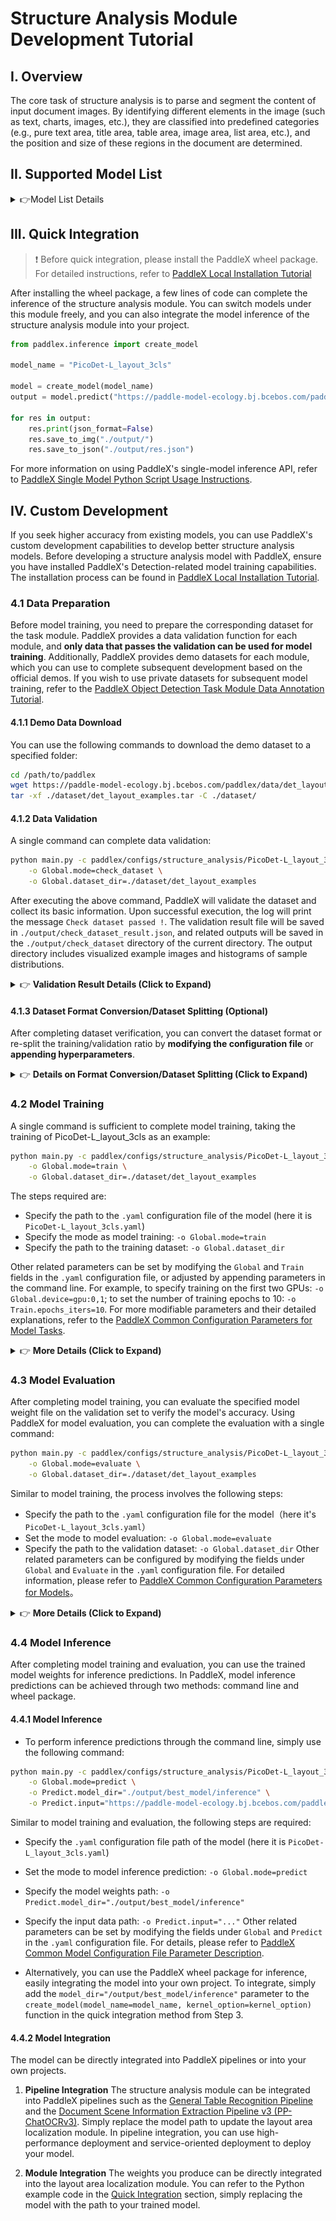 # Structure Analysis Module Development Tutorial

## I. Overview
The core task of structure analysis is to parse and segment the content of input document images. By identifying different elements in the image (such as text, charts, images, etc.), they are classified into predefined categories (e.g., pure text area, title area, table area, image area, list area, etc.), and the position and size of these regions in the document are determined.

## II. Supported Model List

<details>
   <summary> 👉Model List Details</summary>

| Model | mAP(0.5) (%) | GPU Inference Time (ms) | CPU Inference Time | Model Size (M) | Description |
|-|-|-|-|-|-|
| PicoDet-L_layout_3cls | 89.3 | 15.7 | 159.8 | 22.6 | High-efficiency structure analysis model based on PicoDet-L, including 3 classes: table, image, and seal |
| PicoDet_layout_1x | 86.8 | 13.0 | 91.3 | 7.4 | High-efficiency structure analysis model based on PicoDet-1x, including text, title, table, image, and list |
| RT-DETR-H_layout_17cls | 92.6 | 115.1 | 3827.2 | 470.2 | High-precision structure analysis model based on RT-DETR-H, including 17 common layout categories. |
| RT-DETR-H_layout_3cls | 95.9 | 114.6 | 3832.6 | 470.1 | High-precision structure analysis model based on RT-DETR-H, including 3 classes: table, image, and seal |

**Note: The evaluation set for the above accuracy metrics is PaddleOCR's self-built layout region analysis dataset, containing 10,000 images. GPU inference time is based on an NVIDIA Tesla T4 machine with FP32 precision. CPU inference speed is based on an Intel(R) Xeon(R) Gold 5117 CPU @ 2.00GHz with 8 threads and FP32 precision.**
</details>

## III. Quick Integration  <a id="quick"> </a> 
> ❗ Before quick integration, please install the PaddleX wheel package. For detailed instructions, refer to [PaddleX Local Installation Tutorial](../../../installation/installation_en.md)

After installing the wheel package, a few lines of code can complete the inference of the structure analysis module. You can switch models under this module freely, and you can also integrate the model inference of the structure analysis module into your project.

```python
from paddlex.inference import create_model 

model_name = "PicoDet-L_layout_3cls"

model = create_model(model_name)
output = model.predict("https://paddle-model-ecology.bj.bcebos.com/paddlex/imgs/demo_image/layout.jpg", batch_size=1)

for res in output:
    res.print(json_format=False)
    res.save_to_img("./output/")
    res.save_to_json("./output/res.json")

```

For more information on using PaddleX's single-model inference API, refer to [PaddleX Single Model Python Script Usage Instructions](../../instructions/model_python_API_en.md).

## IV. Custom Development
If you seek higher accuracy from existing models, you can use PaddleX's custom development capabilities to develop better structure analysis models. Before developing a structure analysis model with PaddleX, ensure you have installed PaddleX's Detection-related model training capabilities. The installation process can be found in [PaddleX Local Installation Tutorial](../../../installation/installation_en.md).

### 4.1 Data Preparation
Before model training, you need to prepare the corresponding dataset for the task module. PaddleX provides a data validation function for each module, and **only data that passes the validation can be used for model training**. Additionally, PaddleX provides demo datasets for each module, which you can use to complete subsequent development based on the official demos. If you wish to use private datasets for subsequent model training, refer to the [PaddleX Object Detection Task Module Data Annotation Tutorial](../../../data_annotations/cv_modules/object_detection_en.md).

#### 4.1.1 Demo Data Download
You can use the following commands to download the demo dataset to a specified folder:

```bash
cd /path/to/paddlex
wget https://paddle-model-ecology.bj.bcebos.com/paddlex/data/det_layout_examples.tar -P ./dataset
tar -xf ./dataset/det_layout_examples.tar -C ./dataset/
```

#### 4.1.2 Data Validation
A single command can complete data validation:

```bash
python main.py -c paddlex/configs/structure_analysis/PicoDet-L_layout_3cls.yaml \
    -o Global.mode=check_dataset \
    -o Global.dataset_dir=./dataset/det_layout_examples
```

After executing the above command, PaddleX will validate the dataset and collect its basic information. Upon successful execution, the log will print the message `Check dataset passed !`. The validation result file will be saved in `./output/check_dataset_result.json`, and related outputs will be saved in the `./output/check_dataset` directory of the current directory. The output directory includes visualized example images and histograms of sample distributions.

<details>
  <summary>👉 <b>Validation Result Details (Click to Expand)</b></summary>

The specific content of the validation result file is:

```bash
{
  "done_flag": true,
  "check_pass": true,
  "attributes": {
    "num_classes": 11,
    "train_samples": 90,
    "train_sample_paths": [
      "check_dataset/demo_img/JPEGImages/train_0077.jpg",
      "check_dataset/demo_img/JPEGImages/train_0028.jpg",
      "check_dataset/demo_img/JPEGImages/train_0012.jpg"
    ],
    "val_samples": 20,
    "val_sample_paths": [
      "check_dataset/demo_img/JPEGImages/val_0007.jpg",
      "check_dataset/demo_img/JPEGImages/val_0019.jpg",
      "check_dataset/demo_img/JPEGImages/val_0010.jpg"
    ]
  },
  "analysis": {
    "histogram": "check_dataset/histogram.png"
  },
  "dataset_path": "./dataset/example_data/det_layout_examples",
  "show_type": "image",
  "dataset_type": "COCODetDataset"
}
```

The verification results mentioned above indicate that `check_pass` being `True` means the dataset format meets the requirements. Details of other indicators are as follows:

* `attributes.num_classes`: The number of classes in this dataset is 11;
* `attributes.train_samples`: The number of training samples in this dataset is 90;
* `attributes.val_samples`: The number of validation samples in this dataset is 20;
* `attributes.train_sample_paths`: The list of relative paths to the visualization images of training samples in this dataset;
* `attributes.val_sample_paths`: The list of relative paths to the visualization images of validation samples in this dataset;

The dataset verification also analyzes the distribution of sample numbers across all classes and generates a histogram (histogram.png):

![](/tmp/images/modules/layout_dec/01.png)

</details>

#### 4.1.3 Dataset Format Conversion/Dataset Splitting (Optional)

After completing dataset verification, you can convert the dataset format or re-split the training/validation ratio by **modifying the configuration file** or **appending hyperparameters**.

<details>
  <summary>👉 <b>Details on Format Conversion/Dataset Splitting (Click to Expand)</b></summary>

**(1) Dataset Format Conversion**

Structure analysis does not support data format conversion.

**(2) Dataset Splitting**

Parameters for dataset splitting can be set by modifying the `CheckDataset` section in the configuration file. Examples of some parameters in the configuration file are as follows:

* `CheckDataset`:
  * `split`:
    * `enable`: Whether to re-split the dataset. Set to `True` to enable dataset splitting, default is `False`;
    * `train_percent`: If re-splitting the dataset, set the percentage of the training set. The type is any integer between 0-100, ensuring the sum with `val_percent` is 100;

For example, if you want to re-split the dataset with a 90% training set and a 10% validation set, modify the configuration file as follows:

```bash
......
CheckDataset:
  ......
  split:
    enable: True
    train_percent: 90
    val_percent: 10
  ......
```
Then execute the command:

```bash
python main.py -c paddlex/configs/structure_analysis/PicoDet-L_layout_3cls.yaml \
    -o Global.mode=check_dataset \
    -o Global.dataset_dir=./dataset/det_layout_examples
```
After dataset splitting, the original annotation files will be renamed to `xxx.bak` in the original path.

The above parameters can also be set by appending command-line arguments:

```bash
python main.py -c paddlex/configs/structure_analysis/PicoDet-L_layout_3cls.yaml  \
    -o Global.mode=check_dataset \
    -o Global.dataset_dir=./dataset/det_layout_examples \
    -o CheckDataset.split.enable=True \
    -o CheckDataset.split.train_percent=90 \
    -o CheckDataset.split.val_percent=10
```
</details>

### 4.2 Model Training

A single command is sufficient to complete model training, taking the training of PicoDet-L_layout_3cls as an example:

```bash
python main.py -c paddlex/configs/structure_analysis/PicoDet-L_layout_3cls.yaml \
    -o Global.mode=train \
    -o Global.dataset_dir=./dataset/det_layout_examples
```
The steps required are:

* Specify the path to the `.yaml` configuration file of the model (here it is `PicoDet-L_layout_3cls.yaml`)
* Specify the mode as model training: `-o Global.mode=train`
* Specify the path to the training dataset: `-o Global.dataset_dir`

Other related parameters can be set by modifying the `Global` and `Train` fields in the `.yaml` configuration file, or adjusted by appending parameters in the command line. For example, to specify training on the first two GPUs: `-o Global.device=gpu:0,1`; to set the number of training epochs to 10: `-o Train.epochs_iters=10`. For more modifiable parameters and their detailed explanations, refer to the [PaddleX Common Configuration Parameters for Model Tasks](../../instructions/config_parameters_common_en.md).

<details>
  <summary>👉 <b>More Details (Click to Expand)</b></summary>

* During model training, PaddleX automatically saves model weight files, defaulting to `output`. To specify a save path, use the `-o Global.output` field in the configuration file.
* PaddleX shields you from the concepts of dynamic graph weights and static graph weights. During model training, both dynamic and static graph weights are produced, and static graph weights are selected by default for model inference.
* When training other models, specify the corresponding configuration file. The correspondence between models and configuration files can be found in the [PaddleX Model List (CPU/GPU)](../../../support_list/models_list_en.md).
After completing model training, all outputs are saved in the specified output directory (default is `./output/`), typically```markdown
Similar to model training, the following steps are required:

* Specify the `.yaml` configuration file path of the model (here it is `PicoDet-L_layout_3cls.yaml`)
* Set the mode to model evaluation: `-o Global.mode=evaluate`
* Specify the path of the validation dataset: `-o Global.dataset_dir`
Other related parameters can be set by modifying the fields under `Global` and `Evaluate` in the `.yaml` configuration file. For details, please refer to [PaddleX Common Model Configuration File Parameter Description](../../instructions/config_parameters_common_en.md).
</details>

### **4.3 Model Evaluation**
After completing model training, you can evaluate the specified model weight file on the validation set to verify the model's accuracy. Using PaddleX for model evaluation, you can complete the evaluation with a single command:

```bash
python main.py -c paddlex/configs/structure_analysis/PicoDet-L_layout_3cls.yaml \
    -o Global.mode=evaluate \
    -o Global.dataset_dir=./dataset/det_layout_examples
```
Similar to model training, the process involves the following steps:

* Specify the path to the `.yaml` configuration file for the model（here it's `PicoDet-L_layout_3cls.yaml`）
* Set the mode to model evaluation: `-o Global.mode=evaluate`
* Specify the path to the validation dataset: `-o Global.dataset_dir`
Other related parameters can be configured by modifying the fields under `Global` and `Evaluate` in the `.yaml` configuration file. For detailed information, please refer to [PaddleX Common Configuration Parameters for Models](../../instructions/config_parameters_common_en.md)。

<details>
  <summary>👉 <b>More Details (Click to Expand)</b></summary>


When evaluating the model, you need to specify the model weights file path. Each configuration file has a default weight save path built-in. If you need to change it, simply set it by appending a command line parameter, such as `-o Evaluate.weight_path=./output/best_model/best_model/model.pdparams`.

After completing the model evaluation, an `evaluate_result.json` file will be generated, which records the evaluation results, specifically whether the evaluation task was completed successfully, and the model's evaluation metrics, including AP.

</details>

### **4.4 Model Inference**
After completing model training and evaluation, you can use the trained model weights for inference predictions. In PaddleX, model inference predictions can be achieved through two methods: command line and wheel package.

#### 4.4.1 Model Inference
* To perform inference predictions through the command line, simply use the following command:
```bash
python main.py -c paddlex/configs/structure_analysis/PicoDet-L_layout_3cls.yaml \
    -o Global.mode=predict \
    -o Predict.model_dir="./output/best_model/inference" \
    -o Predict.input="https://paddle-model-ecology.bj.bcebos.com/paddlex/imgs/demo_image/layout.jpg"
```
Similar to model training and evaluation, the following steps are required:

* Specify the `.yaml` configuration file path of the model (here it is `PicoDet-L_layout_3cls.yaml`)
* Set the mode to model inference prediction: `-o Global.mode=predict`
* Specify the model weights path: `-o Predict.model_dir="./output/best_model/inference"`
* Specify the input data path: `-o Predict.input="..."`
Other related parameters can be set by modifying the fields under `Global` and `Predict` in the `.yaml` configuration file. For details, please refer to [PaddleX Common Model Configuration File Parameter Description](../../instructions/config_parameters_common_en.md).

* Alternatively, you can use the PaddleX wheel package for inference, easily integrating the model into your own project. To integrate, simply add the `model_dir="/output/best_model/inference"` parameter to the `create_model(model_name=model_name, kernel_option=kernel_option)` function in the quick integration method from Step 3.

#### 4.4.2 Model Integration
The model can be directly integrated into PaddleX pipelines or into your own projects.

1. **Pipeline Integration**
The structure analysis module can be integrated into PaddleX pipelines such as the [General Table Recognition Pipeline](../../../pipeline_usage/tutorials/ocr_pipelies/table_recognition_en.md) and the [Document Scene Information Extraction Pipeline v3 (PP-ChatOCRv3)](../../..//pipeline_usage/tutorials/information_extration_pipelines/document_scene_information_extraction_en.md). Simply replace the model path to update the layout area localization module. In pipeline integration, you can use high-performance deployment and service-oriented deployment to deploy your model.

1. **Module Integration**
The weights you produce can be directly integrated into the layout area localization module. You can refer to the Python example code in the [Quick Integration](#quick) section, simply replacing the model with the path to your trained model.
